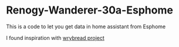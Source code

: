 # Renogy-Wanderer-30a-Esphome

This is a code to let you get data in home assistant from Esphome

I found inspiration with [wrybread project](https://github.com/wrybread/ESP32ArduinoRenogy/tree/main)

